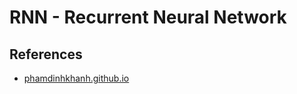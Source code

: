 # RNN - Recurrent Neural Network

## References
- [phamdinhkhanh.github.io](https://phamdinhkhanh.github.io/2019/01/07/Ky_thuat_feature_engineering.html)